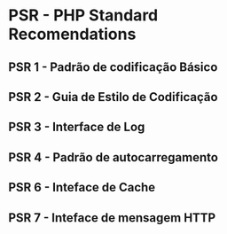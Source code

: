 # PSR - PHP Standard Recomendations

## PSR 1 - Padrão de codificação Básico

## PSR 2 - Guia de Estilo de Codificação

## PSR 3 - Interface de Log

## PSR 4 - Padrão de autocarregamento

## PSR 6 - Inteface de Cache

## PSR 7 - Inteface de mensagem HTTP